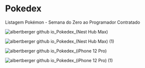 # Pokedex
Listagem Pokémon - Semana do Zero ao Programador Contratado


![albertberger github io_Pokedex_(Nest Hub Max)](https://github.com/albertberger/Pokedex/assets/114450295/7a255092-8f1d-4f8c-8d3e-93a01d05bec8)


![albertberger github io_Pokedex_(Nest Hub Max) (1)](https://github.com/albertberger/Pokedex/assets/114450295/66ba6705-c2cd-4e8c-9ad7-c3f425e7574e)


![albertberger github io_Pokedex_(iPhone 12 Pro)](https://github.com/albertberger/Pokedex/assets/114450295/113addf1-06e5-46ff-b255-31c47ef8be30)


![albertberger github io_Pokedex_(iPhone 12 Pro) (1)](https://github.com/albertberger/Pokedex/assets/114450295/37a294d6-2a9a-447c-b103-4b0557218329)
